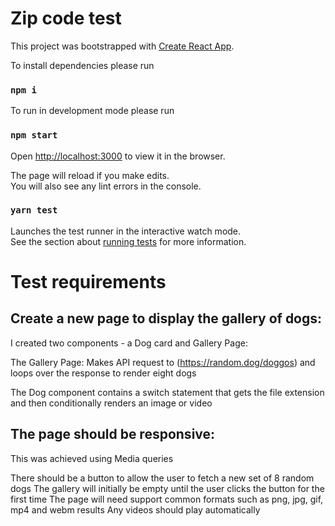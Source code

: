 # Zip code test

This project was bootstrapped with [Create React App](https://github.com/facebook/create-react-app).

To install dependencies please run

### `npm i`

To run in development mode please run

### `npm start`

Open [http://localhost:3000](http://localhost:3000) to view it in the browser.

The page will reload if you make edits.\
You will also see any lint errors in the console.

### `yarn test`

Launches the test runner in the interactive watch mode.\
See the section about [running tests](https://facebook.github.io/create-react-app/docs/running-tests) for more information.

# Test requirements

## Create a new page to display the gallery of dogs:

I created two components - a Dog card and Gallery Page:

The Gallery Page: Makes API request to (https://random.dog/doggos) and loops over the response to render eight dogs

The Dog component contains a switch statement that gets the file extension and then conditionally renders an image or video

## The page should be responsive:

This was achieved using Media queries


There should be a button to allow the user to fetch a new set of 8 random dogs
The gallery will initially be empty until the user clicks the button for the first time
The page will need support common formats such as png, jpg, gif, mp4 and webm results
Any videos should play automatically


